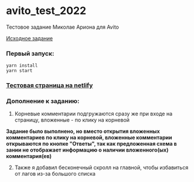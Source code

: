 # avito_test_2022
Тестовое задание Миколае Ариона для Avito

[Исходное задание](https://github.com/avito-tech/internship_frontend_2022)

### Первый запуск: 
```
yarn install
yarn start
```

### [Тестовая страница на netlify](https://clever-cannoli-aaab22.netlify.app)

### Дополнение к заданию:

1) Корневые комментарии подгружаются сразу же при входе на страницу, вложенные - по клику на корневой

**Задание было выполнено, но вместо открытия вложенных комментариев по клику на корневой,
вложенные комментарии открываются по кнопке "Ответы", так как предложенная схема в зании не отображает 
информацию о наличии вложенного(ых) комментария(ев)**

2) Также я добавил бесконечный скролл на главной, чтобы избавиться от лагов из-за большого списка
